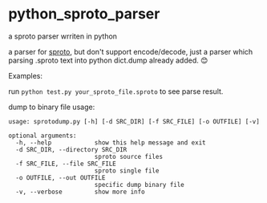 # python_sproto_parser
a sproto parser wrriten in python

a parser for [sproto](https://github.com/cloudwu/sproto), but don't support encode/decode, just a parser which parsing .sproto text
into python dict.dump already added. :blush:

Examples:

run ```python test.py your_sproto_file.sproto``` to see parse result.

dump to binary file usage:
```
usage: sprotodump.py [-h] [-d SRC_DIR] [-f SRC_FILE] [-o OUTFILE] [-v]

optional arguments:
  -h, --help            show this help message and exit
  -d SRC_DIR, --directory SRC_DIR
                        sproto source files
  -f SRC_FILE, --file SRC_FILE
                        sproto single file
  -o OUTFILE, --out OUTFILE
                        specific dump binary file
  -v, --verbose         show more info
```
